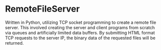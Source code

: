 # RemoteFileServer
Written in Python, utilizing TCP socket programming to create a remote file server. This involved creating the server and client programs from scratch via queues and artificially limited data buffers. By submitting HTML format TCP requests to the server IP, the binary data of the requested files will be returned.
